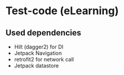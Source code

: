 # Test-code (eLearning)

## Used dependencies
* Hilt (dagger2) for DI
* Jetpack Navigation 
* retrofit2 for network call
* Jetpack datastore 
